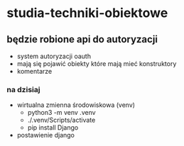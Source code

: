 # studia-techniki-obiektowe

## będzie robione api do autoryzacji
  - system autoryzacji oauth
  - mają się pojawić obiekty które mają mieć konstruktory
  - komentarze

### na dzisiaj 
- wirtualna zmienna środowiskowa (venv)
    - python3 -m venv .venv
    - ./.venv/Scripts/activate
    - pip install Django
- postawienie django
